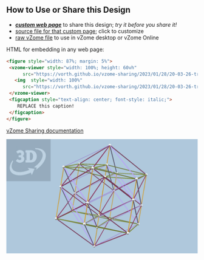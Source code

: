 
## How to Use or Share this Design

 - [***custom web page***][post] to share this design; *try it before you share it!*
 - [source file for that custom page][source]; click to customize
 - [raw vZome file][raw] to use in vZome desktop or vZome Online
 
 HTML for embedding in any web page:
 ```html
<figure style="width: 87%; margin: 5%">
  <vzome-viewer style="width: 100%; height: 60vh"
       src="https://vorth.github.io/vzome-sharing/2023/01/28/20-03-26-triality-24cell-dual/triality-24cell-dual.vZome" >
    <img  style="width: 100%"
       src="https://vorth.github.io/vzome-sharing/2023/01/28/20-03-26-triality-24cell-dual/triality-24cell-dual.png" >
  </vzome-viewer>
  <figcaption style="text-align: center; font-style: italic;">
     REPLACE this caption!
  </figcaption>
</figure>
 ```

[vZome Sharing documentation](https://vzome.github.io/vzome/sharing.html#how-it-works)

![Image](<triality-24cell-dual.png>)


[post]: <https://vorth.github.io/vzome-sharing/2023/01/28/triality-24cell-dual-20-03-26.html>
[source]: <https://github.com/vorth/vzome-sharing/edit/main/_posts/2023-01-28-triality-24cell-dual-20-03-26.md>
[raw]: <https://raw.githubusercontent.com/vorth/vzome-sharing/main/2023/01/28/20-03-26-triality-24cell-dual/triality-24cell-dual.vZome>